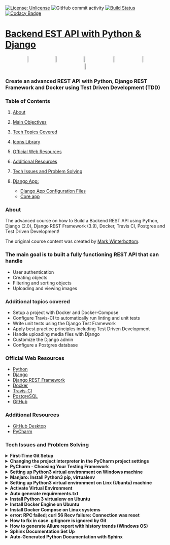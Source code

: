 [![License: Unlicense](https://img.shields.io/badge/license-Unlicense-blue.svg)](http://unlicense.org/)
![GitHub commit activity](https://img.shields.io/github/commit-activity/y/ikostan/Build_Backend_REST_API_with_Python_and_Django)
[![Build Status](https://travis-ci.org/ikostan/Build_Backend_REST_API_with_Python_and_Django.svg?branch=master)](https://travis-ci.org/ikostan/Build_Backend_REST_API_with_Python_and_Django)
[![Codacy Badge](https://api.codacy.com/project/badge/Grade/c8581d51c457467a9e5d106e5acebd94)](https://www.codacy.com/manual/ikostan/Build_Backend_REST_API_with_Python_and_Django?utm_source=github.com&amp;utm_medium=referral&amp;utm_content=ikostan/Build_Backend_REST_API_with_Python_and_Django&amp;utm_campaign=Badge_Grade)

# [Backend EST API with Python & Django](https://www.udemy.com/course/django-python-advanced)

<div align="center"> 
<img width="9%" height="9%" src="https://github.com/ikostan/Build_Backend_REST_API_with_Python_and_Django/blob/master/img/python-icon-18.jpg" hspace="20">
<img width="9%" height="9%" src="https://github.com/ikostan/Build_Backend_REST_API_with_Python_and_Django/blob/master/img/django-icon-0.jpg" hspace="20">
<img width="9%" height="9%" src="https://github.com/ikostan/Build_Backend_REST_API_with_Python_and_Django/blob/master/img/docker-icon-14.jpg" hspace="20">
<img width="10%" height="10%" src="https://github.com/ikostan/Build_Backend_REST_API_with_Python_and_Django/blob/master/img/travis-ci.png" hspace="20">
<img width="9%" height="9%" src="https://github.com/ikostan/Build_Backend_REST_API_with_Python_and_Django/blob/master/img/rest-api-icon-8.jpg" hspace="20">
<img width="9%" height="9%" src="https://github.com/ikostan/Build_Backend_REST_API_with_Python_and_Django/blob/master/img/iconfinder_api-code-window_532742.png" hspace="20">
<!--<img width="9%" height="9%" src="https://github.com/ikostan/Build_Backend_REST_API_with_Python_and_Django/blob/master/img/build-devops-automation-recycle_code-refresh_settings-preferences-512.png" hspace="20">-->
</div>

### Create an advanced REST API with Python, Django REST Framework and Docker using Test Driven Development (TDD)

### Table of Contents

1. <a href="#about">About</a>

2. <a href="#main_objectives">Main Objectives</a>

3. <a href="#topics">Tech Topics Covered</a>

4. <a href="https://github.com/ikostan/Build_Backend_REST_API_with_Python_and_Django/tree/master/img">Icons Library</a>

5. <a href="#resources">Official Web Resources</a>

6. <a href="#moreresources">Additional Resources</a>

7. <a href="#tech_issues">Tech Issues and Problem Solving</a>

8. <a href="https://github.com/ikostan/Build_Backend_REST_API_with_Python_and_Django/tree/master/app">Django App:</a>

   - <a href="https://github.com/ikostan/Build_Backend_REST_API_with_Python_and_Django/tree/master/app/app">Django App Configuration Files</a>
   - <a href="https://github.com/ikostan/Build_Backend_REST_API_with_Python_and_Django/tree/master/app/core">Core app</a>

### About
<a id="about"></a>

The advanced course on how to Build a Backend REST API using Python, Django (2.0), Django REST Framework (3.9), Docker, Travis CI, Postgres and Test Driven Development!

The original course content was created by [Mark Winterbottom](https://linkedin.com/in/markwinterbottom/).

### The main goal is to built a fully functioning REST API that can handle
<a id="main_objectives"></a>

- User authentication
- Creating objects
- Filtering and sorting objects
- Uploading and viewing images

### Additional topics covered
<a id="topics"></a>

- Setup a project with Docker and Docker-Compose
- Configure Travis-CI to automatically run linting and unit tests
- Write unit tests using the Django Test Framework
- Apply best practice principles including Test Driven Development  
- Handle uploading media files with Django
- Customize the Django admin
- Configure a Postgres database

### Official Web Resources
<a id="resources"></a>

- [Python](https://www.python.org/)
- [Django](https://www.djangoproject.com/)
- [Django REST Framework](https://www.django-rest-framework.org/)
- [Docker](https://www.docker.com)
- [Travis-CI](https://travis-ci.org/)
- [PostgreSQL](https://www.postgresql.org)
- [GitHub](https://github.com/)

### Additional Resources
<a id="moreresources"></a>

- [GitHub Desktop](https://desktop.github.com/)
- [PyCharm](https://www.jetbrains.com/pycharm/)

### Tech Issues and Problem Solving
<a id="tech_issues"></a>

<details>
  <summary><b>First-Time Git Setup</b></summary>
  
  The first thing you should do when you install Git is to set your user name and email address. This is important because every Git commit uses this information, and it’s immutably baked into the commits you start creating:

  ```bash
    git config --global user.name "John Doe"
    git config --global user.email johndoe@example.com
  ```
  
  [Source](https://git-scm.com/book/en/v2/Getting-Started-First-Time-Git-Setup)
  
</details>

<details>
  <summary><b>Changing the project interpreter in the PyCharm project settings</b></summary>

1. In the **Settings/Preferences dialog** (Ctrl+Alt+S), select **Project <project name> | Project Interpreter**.
2. Expand the list of the available interpreters and click the **Show All** link.
3. Select the target interpreter. When PyCharm stops supporting any of the outdated Python versions, the corresponding project interpreter is marked as unsupported.
4. The Python interpreter name specified in the **Name** field, becomes visible in the list of available interpreters. Click **OK** to apply the changes.

For more info please [check here](https://www.jetbrains.com/help/pycharm/configuring-python-interpreter.html)
</details>

<details>
  <summary><b>PyCharm - Choosing Your Testing Framework</b></summary>
 
1. Open the Settings/Preferences dialog, and under the node Tools, click the page **Python Integrated Tools**.
2. On this page, click the **Default Test Runner** field.
3. Choose the desired test runner:

<div align="center"> 
<img width="60%" height="60%" src="https://github.com/ikostan/SELENIUM_WEBDRIVER_WORKING_WITH_ELEMENTS/blob/master/testing_selenium_capabilities/img/py_choosing_test_runner.png" hspace="20">
</div>

For more info please see [Enable Pytest for you project](https://www.jetbrains.com/help/pycharm/pytest.html)
</details>

<details>
  <summary><b>Setting up Python3 virtual environment on Windows machine</b></summary>

1. open CMD<br/>
2. navigate to project directory, for example:<br/> 
```bash
cd C:\Users\superadmin\Desktop\Python\CodinGame
```
3. run following command:<br/> 
```bash 
pip install virtualenv
```
4. run following command:<br/> 
```bash 
virtualenv venv --python=python
```
</details>

<details>
  <summary><b>Manjaro: Install Python3 pip, virtualenv</b></summary>
  
All python3 packages are prefixed python-, whereas python2 packages are prefixed python2-.

The package is called python-pip. First check if it's already installed:

```pacman -Qs python-pip```

If there is no output after running the above command, that means that the package is not installed. In order to install it, run

```sudo pacman -Syu python-pip```

In order to install `virtualenv` run:

```pip install virtualenv```

You also need to run ```sudo /usr/bin/easy_install virtualenv``` which puts it in `/usr/local/bin/`.

[Source](https://stackoverflow.com/questions/31133050/virtualenv-command-not-found)

</details>

<details>
  <summary><b>Setting up Python3 virtual environment on Linx (Ubuntu) machine</b></summary>

### How to install virtualenv

1. Install **pip** first
```bash
    sudo apt-get install python3-pip
```

2. Then install **virtualenv** using pip3
```bash
    sudo pip3 install virtualenv
```

3. Now create a virtual environment
```bash
    virtualenv venv
```
>you can use any name insted of **venv**

4. You can also use a Python interpreter of your choice:

```bash
    virtualenv -p /usr/bin/python2.7 venv
```

5. Active your virtual environment:

```bash
    source venv/bin/activate
```

6. Using fish shell:

```bash
    source venv/bin/activate.fish
```

7. To deactivate:

```bash
    deactivate
```

8. Create virtualenv using Python3:

```bash
    virtualenv -p python3 myenv
```

9. Instead of using virtualenv you can use this command in Python3:

```bash
    python3 -m venv myenv
```

[Source](https://gist.github.com/frfahim/73c0fad6350332cef7a653bcd762f08d)
</details>

<details>
  <summary><b>Activate Virtual Environment</b></summary>

In a newly created virtualenv there will be a bin/activate shell script. For Windows systems, activation scripts are provided for CMD.exe and Powershell.

1. Open Terminal
2. Run: \path\to\env\Scripts\activate 
  
[Source](https://pypi.org/project/virtualenv/1.8.2/)
</details>

<details>
  <summary><b>Auto generate requirements.txt</b></summary>

Any application typically has a set of dependencies that are required for that application to work. The requirements file is a way to specify and install specific set of package dependencies at once.<br/>
Use pip’s freeze command to generate a requirements.txt file for your project:
```bash
pip freeze > requirements.txt
```

If you save this in requirements.txt, you can follow this guide: [PyCharm - Manage dependencies using requirements.txt](https://www.jetbrains.com/help/pycharm/managing-dependencies.html), or you can:<br/>
   
```bash
pip install -r requirements.txt
```   
[Source](https://www.idiotinside.com/2015/05/10/python-auto-generate-requirements-txt/)
</details>

<details>
<summary><b>Install Python 3 virtualenv on Ubuntu</b></summary>

Step by step:

```bash
# Step 1: Update your repositories
sudo apt-get update

# Step 2: Install pip for Python 3
sudo apt-get install build-essential libssl-dev libffi-dev python-dev
sudo apt install python3-pip

# Step 3: Use pip to install virtualenv
sudo pip3 install virtualenv 

# Step 4: Launch your Python 3 virtual environment, here the name of my virtual environment will be `venv`
virtualenv -p python3 venv

# Step 5: Activate your new Python 3 environment. There are two ways to do this
. venv/bin/activate # or source env3/bin/activate which does exactly the same thing

# you can make sure you are now working with Python 3
python -- version

# this command will show you what is going on: the python executable you are using is now located inside your virtualenv repository
which python 

# Step 6: code your stuff

# Step 7: done? leave the virtual environment
deactivate
```

[Source](https://naysan.ca/2019/08/05/install-python-3-virtualenv-on-ubuntu/)

</details>

<details>
  <summary><b>Install Docker Engine on Ubuntu</b></summary>
  
1. Older versions of Docker were called `docker`, `docker.io`, or `docker-engine`. If these are installed, uninstall them:
  ```bash
  sudo apt-get remove docker docker-engine docker.io containerd runc
  ```

2. Update the `apt` package index and install packages to allow `apt` to use a repository over HTTPS:
  ```bash
  sudo apt-get update

  sudo apt-get install \
        apt-transport-https \
        ca-certificates \
        curl \
        gnupg-agent \
        software-properties-common
  ```

3. Add Docker’s official GPG key:
  ```bash
  curl -fsSL https://download.docker.com/linux/ubuntu/gpg | sudo apt-key add -

  # Verify that you now have the key with the fingerprint
  sudo apt-key fingerprint 0EBFCD88
  ```

4. Use the following command to set up the `stable` repository:
  ```bash
  sudo add-apt-repository \
  "deb [arch=amd64] https://download.docker.com/linux/ubuntu \
  (lsb_release -cs) \
  stable"
  ```

5. Update the `apt` package index, and install the latest version of Docker Engine and container:
  ```bash
  sudo apt-get update
  sudo apt-get install docker-ce docker-ce-cli containerd.io
  ```

6. Verify that Docker Engine is installed correctly by running the `hello-world` image:
  ```bash
  sudo docker run hello-world
  ```
  This command downloads a test image and runs it in a container. When the container runs, it prints an informational message and exits.
  
[Source](https://docs.docker.com/engine/install/ubuntu/)
  
</details>

<details>
  <summary><b>Install Docker Compose on Linux systems</b></summary>
    
 Step-by-step instructions are included below:
  
 1. Run this command to download the current stable release of Docker Compose:
  ```bash
  sudo curl -L "https://github.com/docker/compose/releases/download/1.26.2/docker-compose-$(uname -s)-$(uname -m)" -o /usr/local/bin/docker-compose
  ```
  
 2. Apply executable permissions to the binary:
  ```bash
  sudo chmod +x /usr/local/bin/docker-compose
  ```

 3. Test the installation:
  ```bash
  docker-compose --version
  ```
  
[Source](https://docs.docker.com/compose/install/)
</details>

<details>
  <summary><b>error: RPC failed; curl 56 Recv failure: Connection was reset</b></summary>

1. Open Git Bash
2. Run: "git config --global http.postBuffer 157286400" 
  
[Source](https://stackoverflow.com/questions/36940425/gitlab-push-failed-error)
</details>

<details>
  <summary><b>How to fix in case .gitignore is ignored by Git</b></summary>

Even if you haven't tracked the files so far, Git seems to be able to "know" about them even after you add them to .gitignore<br/> 

**NOTE:**

- First commit your current changes, or you will lose them.
- Then run the following commands from the top folder of your Git repository:

```bash 
git rm -r --cached .
git add .
git commit -m "fixed untracked files"
```
</details>

<details>
  <summary><b>How to generate Allure report with history trends (Windows OS)</b></summary>

<br/>Step by step:

1. Run tests from pytest using following arguments: -v --alluredir=allure-results
2. Copy '.\allure-report\history\' folder into '.\allure-results\history\'
3. Run: allure generate .\allure-results\ -o .\allure-report\ --clean
4. Following output should appear: Report successfully generated to .\allure-report
5. Run: allure open .\allure-report\

[Source](https://github.com/allure-framework/allure2/issues/813)
</details>

<details>
  <summary><b>Sphinx Documentation Set Up</b></summary>

<br/>Step by step:

1. Create docs directory

2. Open cmd > Go to docs directory

3. cmd > Run: sphinx-quickstart. **Note:** run with default answers
    
4. Go to docs/conf.py

5. Uncomment following lines:
```python
    import os
    import sys
    sys.path.insert(0, os.path.abspath('.'))
```
6. Update extensions list as following:
```python
extensions = ['sphinx.ext.todo', 'sphinx.ext.viewcode', 'sphinx.ext.autodoc']
```
7. Update template as following:
```python
html_theme = 'sphinx_rtd_theme'
```
8. Update sys.path.insert as following:
```python
sys.path.insert(0, os.path.abspath('..'))
```
9. Go to docs/index.rst > add modules, see example below:
```bash

.. toctree::
   :maxdepth: 2
   :caption: Contents:

   modules
```
10. Open cmd > run: 
```python
sphinx-apidoc -o . ..
```
11. cmd > Run: make html
12. Install html template:
```python
pip install sphinx_rtd_theme
```

[Video Tutorial](https://www.youtube.com/watch?v=b4iFyrLQQh4)
[Sphinx Documentation](https://www.sphinx-doc.org/en/master/usage/quickstart.html)
[More Info](https://stackoverflow.com/questions/13516404/sphinx-error-unknown-directive-type-automodule-or-autoclass)
</details>

<details>
  <summary><b>Auto-Generated Python Documentation with Sphinx</b></summary>

<br/>Step by step:

1. Open CMD
2. Go to docs directory
3. Run: make clean
4. Run: make html

[Source](https://www.youtube.com/watch?v=b4iFyrLQQh4)
</details>

